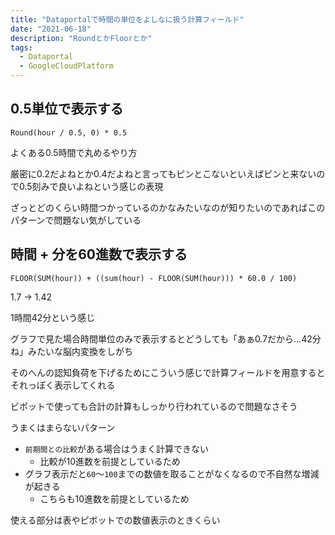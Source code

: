 ```yaml
---
title: "Dataportalで時間の単位をよしなに扱う計算フィールド"
date: "2021-06-18"
description: "RoundとかFloorとか"
tags:
  - Dataportal
  - GoogleCloudPlatform
---
```


## 0.5単位で表示する

```
Round(hour / 0.5, 0) * 0.5
```

よくある0.5時間で丸めるやり方

厳密に0.2だよねとか0.4だよねと言ってもピンとこないといえばピンと来ないので0.5刻みで良いよねという感じの表現

ざっとどのくらい時間つかっているのかなみたいなのが知りたいのであればこのパターンで問題ない気がしている

## 時間 + 分を60進数で表示する

```
FLOOR(SUM(hour)) + ((sum(hour) - FLOOR(SUM(hour))) * 60.0 / 100)
```

1.7 -> 1.42

1時間42分という感じ

グラフで見た場合時間単位のみで表示するとどうしても「あぁ0.7だから…42分ね」みたいな脳内変換をしがち

そのへんの認知負荷を下げるためにこういう感じで計算フィールドを用意するとそれっぽく表示してくれる

ビポットで使っても合計の計算もしっかり行われているので問題なさそう

うまくはまらないパターン

- `前期間との比較`がある場合はうまく計算できない
    - 比較が10進数を前提としているため
- グラフ表示だと`60`～`100`までの数値を取ることがなくなるので不自然な増減が起きる
    - こちらも10進数を前提としているため

<!-- textlint-disable prh -->
使える部分は表やピボットでの数値表示のときくらい
<!-- textlint-enable prh -->